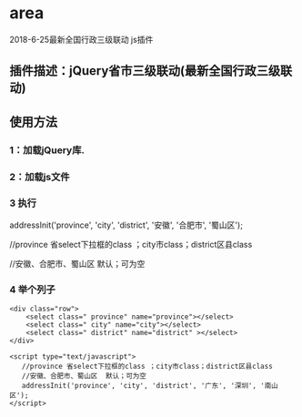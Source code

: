 # area
2018-6-25最新全国行政三级联动 js插件
## 插件描述：jQuery省市三级联动(最新全国行政三级联动)

## 使用方法

### 1：加载jQuery库.
<script src="http://www.jq22.com/jquery/jquery-1.10.2.js"></script>

### 2：加载js文件
<script src="area.js"></script>

### 3 执行
addressInit('province', 'city', 'district', '安徽', '合肥市', '蜀山区');

//province 省select下拉框的class ；city市class；district区县class

//安徽、合肥市、蜀山区  默认；可为空

### 4 举个列子
 ```  
 <div class="row">
     <select class=" province" name="province"></select>
     <select class=" city" name="city"></select>
     <select class=" district" name="district" ></select>
 </div>
 
 <script type="text/javascript">
    //province 省select下拉框的class ；city市class；district区县class
    //安徽、合肥市、蜀山区  默认；可为空
	addressInit('province', 'city', 'district', '广东', '深圳', '南山区');
</script>
 ```
